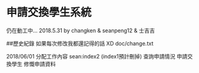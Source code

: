 ﻿# 申請交換學生系統
仍在動工中...
2018.5.31 by changken & seanpeng12 & 士吉吉

##歷史紀錄 如果每次修改我都還記得的話 XD
doc/change.txt

2018/06/01 分配工作內容
sean:index2 (index1預計刪掉) 查詢申請情況
申請交換學生 修慨申請資料